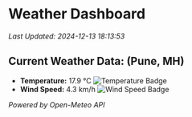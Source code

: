 
# Weather Dashboard

_Last Updated: 2024-12-13 18:13:53_

## Current Weather Data: (Pune, MH)
- **Temperature:** 17.9 °C ![Temperature Badge](https://img.shields.io/badge/Temperature-Low%20Temp-blue)
- **Wind Speed:** 4.3 km/h ![Wind Speed Badge](https://img.shields.io/badge/Wind%20Speed-Low%20Wind-blue)

*Powered by Open-Meteo API*
